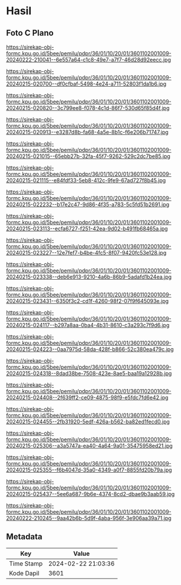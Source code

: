 # Hasil

## Foto C Plano

https://sirekap-obj-formc.kpu.go.id/5bee/pemilu/pdpr/36/01/10/20/01/3601102001009-20240222-210041--6e557a64-c1c8-49e7-a7f7-46d28d92eecc.jpg

https://sirekap-obj-formc.kpu.go.id/5bee/pemilu/pdpr/36/01/10/20/01/3601102001009-20240215-020700--df0cfbaf-5498-4e24-a711-52803f1da1b6.jpg

https://sirekap-obj-formc.kpu.go.id/5bee/pemilu/pdpr/36/01/10/20/01/3601102001009-20240215-020820--3c799ee8-f078-4c1d-86f7-530d65f85d4f.jpg

https://sirekap-obj-formc.kpu.go.id/5bee/pemilu/pdpr/36/01/10/20/01/3601102001009-20240215-020913--e3287d8b-fa68-4a5e-8b1c-f6e206b71747.jpg

https://sirekap-obj-formc.kpu.go.id/5bee/pemilu/pdpr/36/01/10/20/01/3601102001009-20240215-021015--65ebb27b-32fa-45f7-9262-529c2dc7be85.jpg

https://sirekap-obj-formc.kpu.go.id/5bee/pemilu/pdpr/36/01/10/20/01/3601102001009-20240215-021115--e84fdf33-5eb8-412c-9fe9-67ad727f8b45.jpg

https://sirekap-obj-formc.kpu.go.id/5bee/pemilu/pdpr/36/01/10/20/01/3601102001009-20240215-022232--b17e2c47-9d86-4f35-a783-5c5fd51b2691.jpg

https://sirekap-obj-formc.kpu.go.id/5bee/pemilu/pdpr/36/01/10/20/01/3601102001009-20240215-023113--ecfa6727-f251-42ea-9d02-b491fb68465a.jpg

https://sirekap-obj-formc.kpu.go.id/5bee/pemilu/pdpr/36/01/10/20/01/3601102001009-20240215-023227--12e7fef7-b4be-4fc5-8f07-9420fc53e128.jpg

https://sirekap-obj-formc.kpu.go.id/5bee/pemilu/pdpr/36/01/10/20/01/3601102001009-20240215-023338--deb6e913-9210-4a6b-86b9-5adafd1b24ea.jpg

https://sirekap-obj-formc.kpu.go.id/5bee/pemilu/pdpr/36/01/10/20/01/3601102001009-20240215-023431--6350f3c2-cd1f-4260-98f2-07f9f645093e.jpg

https://sirekap-obj-formc.kpu.go.id/5bee/pemilu/pdpr/36/01/10/20/01/3601102001009-20240215-024117--b297a8aa-0ba4-4b31-8610-c3a293c7f9d6.jpg

https://sirekap-obj-formc.kpu.go.id/5bee/pemilu/pdpr/36/01/10/20/01/3601102001009-20240215-024223--0aa7975d-58da-428f-b866-52c380ea479c.jpg

https://sirekap-obj-formc.kpu.go.id/5bee/pemilu/pdpr/36/01/10/20/01/3601102001009-20240215-024318--8dad38be-7508-423e-8ae5-baa19a12928b.jpg

https://sirekap-obj-formc.kpu.go.id/5bee/pemilu/pdpr/36/01/10/20/01/3601102001009-20240215-024408--2f639ff2-ce09-4875-98f9-e5fdc7fd6e42.jpg

https://sirekap-obj-formc.kpu.go.id/5bee/pemilu/pdpr/36/01/10/20/01/3601102001009-20240215-024455--2fb31920-5edf-426a-b562-ba82ed1fecd0.jpg

https://sirekap-obj-formc.kpu.go.id/5bee/pemilu/pdpr/36/01/10/20/01/3601102001009-20240215-025306--a3a5747a-ea40-4a64-9a01-35475958ed21.jpg

https://sirekap-obj-formc.kpu.go.id/5bee/pemilu/pdpr/36/01/10/20/01/3601102001009-20240215-025355--f6b4047d-35a0-4349-a0f7-8855fd20b79a.jpg

https://sirekap-obj-formc.kpu.go.id/5bee/pemilu/pdpr/36/01/10/20/01/3601102001009-20240215-025437--5ee6a687-9b6e-4374-8cd2-dbae9b3aab59.jpg

https://sirekap-obj-formc.kpu.go.id/5bee/pemilu/pdpr/36/01/10/20/01/3601102001009-20240222-210245--9aa42b6b-5d9f-4aba-956f-3e906aa39a71.jpg


## Metadata

| Key        | Value               |
| ---------- | ------------------- |
| Time Stamp | 2024-02-22 21:03:36 |
| Kode Dapil | 3601                |



